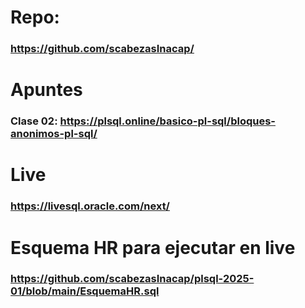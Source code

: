 # Repo: 

### https://github.com/scabezasInacap/

# Apuntes

### Clase 02: https://plsql.online/basico-pl-sql/bloques-anonimos-pl-sql/

# Live

### https://livesql.oracle.com/next/

# Esquema HR para ejecutar en live

### https://github.com/scabezasInacap/plsql-2025-01/blob/main/EsquemaHR.sql
